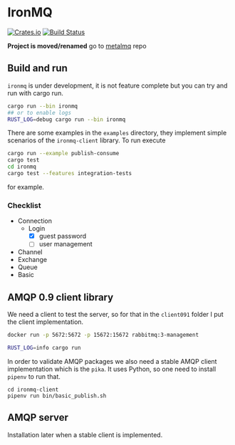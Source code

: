 # IronMQ

[![Crates.io][crates-badge]][crates-url]
[![Build Status][actions-badge]][actions-url]

[crates-badge]: https://img.shields.io/crates/v/ironmq.svg
[crates-url]: https://crates.io/crates/ironmq
[actions-badge]: https://github.com/jonasrichard/ironmq/workflows/CI/badge.svg
[actions-url]: https://github.com/jonasrichard/ironmq/actions?query=workflow%3ACI

**Project is moved/renamed** go to [metalmq](https://github.com/jonasrichard/metalmq) repo

## Build and run

`ironmq` is under development, it is not feature complete but you can try and run with cargo run.

```bash
cargo run --bin ironmq
## or to enable logs
RUST_LOG=debug cargo run --bin ironmq
```

There are some examples in the `examples` directory, they implement simple scenarios of the
`ironmq-client` library. To run execute

```bash
cargo run --example publish-consume
cargo test
cd ironmq
cargo test --features integration-tests
```

for example.

### Checklist

* Connection
  * Login
    - [x] guest password
    - [ ] user management
* Channel
* Exchange
* Queue
* Basic

## AMQP 0.9 client library

We need a client to test the server, so for that in the `client091` folder I put the client implementation.

```bash
docker run -p 5672:5672 -p 15672:15672 rabbitmq:3-management

RUST_LOG=info cargo run
```

In order to validate AMQP packages we also need a stable AMQP client implementation which is the `pika`. It uses Python, so one need to install `pipenv` to run that.

```
cd ironmq-client
pipenv run bin/basic_publish.sh
```

## AMQP server

Installation later when a stable client is implemented.
